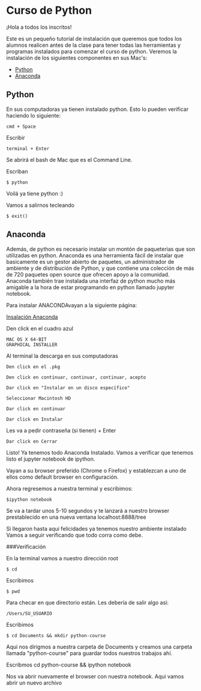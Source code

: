 # Curso de Python


¡Hola a todos los inscritos!

Este es un pequeño tutorial de instalación que queremos que todos los alumnos realicen antes 
de la clase para tener todas las herramientas y programas instalados para comenzar el curso de python.
Veremos la instalación de los siguientes componentes en sus Mac's:

- [Python](#python)
- [Anaconda](#anaconda)

## Python

En sus computadoras ya tienen instalado python. 
Esto lo pueden verificar haciendo lo siguiente:

    cmd + Space

Escribir 

    terminal + Enter

Se abrirá el bash de Mac que es el Command Line. 

Escriban

    $ python

Voilá ya tiene python :)

Vamos a salirnos tecleando 

    $ exit()


## Anaconda

Además, de python es necesario instalar un montón de paqueterias que son utilizadas en python.
Anaconda es una herramienta fácil de instalar  que basicamente es un gestor abierto de paquetes, un administrador de ambiente y de 
distribución de Python, y que contiene una  colección de más de 720 paquetes open source  que ofrecen apoyo a la comunidad.
Anaconda también trae instalada una interfaz de python mucho más amigable a la hora de estar programando en python llamado jupyter notebook.


Para instalar ANACONDAvayan a la siguiente página:
    
[Insalación Anaconda](https://www.continuum.io/downloads#_macosx)

Den click en el cuadro azul 

    MAC OS X 64-BIT
    GRAPHICAL INSTALLER

Al terminal la descarga en sus computadoras

    Den click en el .pkg 

    Den click en continuar, continuar, continuar, acepto

    Dar click en "Instalar en un disco específico"

    Seleccionar Macintosh HD

    Dar click en continuar

    Dar click en Instalar

Les va a pedir contraseña (si tienen) + Enter

    Dar click en Cerrar

Listo! 
Ya tenemos todo Anaconda Instalado.
Vamos a verificar que tenemos listo el jupyter notebook de ipython.

Vayan a su browser preferido (Chrome o Firefox) y establezcan a uno de ellos como default browser en configuración.

Ahora regresemos a nuestra terminal y escribimos:

    $ipython notebook

Se va a tardar unos 5-10 segundos y te lanzará a nuestro browser prestablecido en una nueva ventana  localhost:8888/tree

Si llegaron hasta aqui felicidades ya tenemos nuestro ambiente instalado
Vamos a seguir verificando que todo corra como debe.

###Verificación

En la terminal vamos a nuestro dirección root

    $ cd 

Escribimos 

    $ pwd 
Para checar en que directorio están. Les debería de salir algo asi:

    /Users/SU_USUARIO

Escribimos 

    $ cd Documents && mkdir python-course

Aqui nos dirigmos a nuestra carpeta de Documents y creamos una carpeta  llamada "python-course" para guardar todos nuestros trabajos ahí.

Escribmos 
    cd python-course && ipython notebook

Nos va abrir nuevamente el browser con nuestra notebook.
Aqui vamos abrir un nuevo archivo 
    

